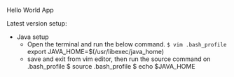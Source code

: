 Hello World App


Latest version setup:
- Java setup
  - Open the terminal and run the below command.
    `$ vim .bash_profile`
    export JAVA_HOME=$(/usr/libexec/java_home)
  - save and exit from vim editor, then run the source command on .bash_profile
    $ source .bash_profile
    $ echo $JAVA_HOME
